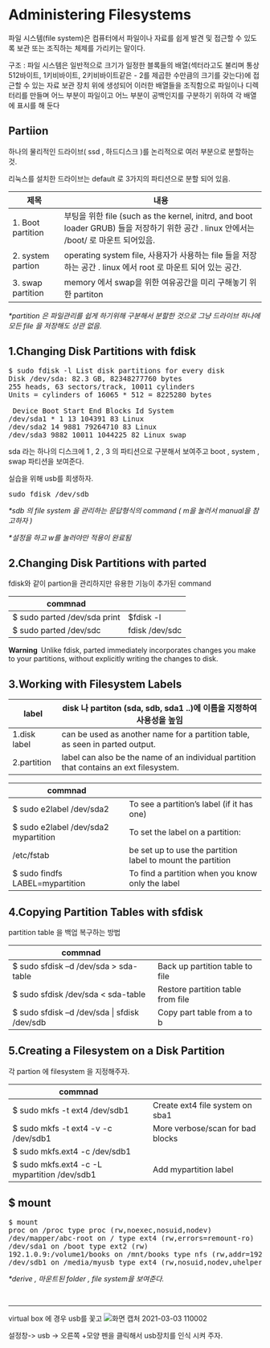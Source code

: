 # Administering Filesystems

파일 시스템(file system)은 컴퓨터에서 파일이나 자료를 쉽게 발견 및 접근할 수 있도록 보관 또는 조직하는 체제를 가리키는 말이다.

구조 : 파일 시스템은 일반적으로 크기가 일정한 블록들의 배열(섹터라고도 불리며 통상 512바이트, 1키비바이트, 2키비바이트같은 - 2를 제곱한 수만큼의 크기를 갖는다)에 접근할 수 있는 자료 보관 장치 위에 생성되어 이러한 배열들을 조직함으로 파일이나 디렉터리를 만들며 어느 부분이 파일이고 어느 부분이 공백인지를 구분하기 위하여 각 배열에 표시를 해 둔다

Partiion
------------
하나의 물리적인 드라이브( ssd , 하드디스크 )를 논리적으로 여러 부분으로 분할하는 것.

리눅스를 설치한 드라이브는 default 로 3가지의 파티션으로 분할 되어 있음. 

|제목|내용|
|-----------------|---|
|1. Boot partition |부팅을 위한 file (such as the kernel, initrd, and boot loader GRUB) 들을 저장하기 위한 공간 . linux 안에서는 /boot/ 로 마운트 되어있음.  |
|2. system partion |operating system file, 사용자가 사용하는 file 들을 저장하는 공간 . linux 에서 root 로 마운트 되어 있는 공간. |
|3. swap partition |memory 에서 swap을 위한 여유공간을 미리 구해놓기 위한 partiton  |

*\*partition 은 파일관리를 쉽게 하기위해 구분해서 분할한 것으로 그냥 드라이브 하나에 모든 file 을 저장해도 상관 없음.*




1.Changing Disk Partitions with fdisk
-------------
<pre>
$ sudo fdisk -l List disk partitions for every disk
Disk /dev/sda: 82.3 GB, 82348277760 bytes
255 heads, 63 sectors/track, 10011 cylinders
Units = cylinders of 16065 * 512 = 8225280 bytes

 Device Boot Start End Blocks Id System
/dev/sda1 * 1 13 104391 83 Linux
/dev/sda2 14 9881 79264710 83 Linux
/dev/sda3 9882 10011 1044225 82 Linux swap
</pre>
sda 라는 하나의 디스크에 1 , 2 , 3 의 파티션으로 구분해서 보여주고 boot , system , swap 파티션을 보여준다.

실습을 위해 usb를 희생하자.
<pre>
sudo fdisk /dev/sdb
</pre>
*\*sdb 의 file system 을 관리하는 문답형식의 command ( m을 눌러서 manual을 참고하자 )*

*\*설정을 하고 w를 눌러야만 적용이 완료됨*




2.Changing Disk Partitions with parted
-----
fdisk와 같이 partion을 관리하지만 유용한 기능이 추가된 command

|commnad||
|--|--|
|$ sudo parted /dev/sda print | $fdisk -l |
|$ sudo parted /dev/sdc | fdisk /dev/sdc |

**Warning** Unlike fdisk, parted immediately incorporates changes you make
to your partitions, without explicitly writing the changes to disk.




3.Working with Filesystem Labels
---

|label|disk 나 partiton (sda, sdb, sda1 ..)에 이름을 지정하여 사용성을 높임 |
|--|--|
|1.disk label| can be used as another name for a partition table, as seen in parted output. |
|2.partition| label can also be the name of an individual partition that contains an ext filesystem.|


|commnad||
|--|--|
|$ sudo e2label /dev/sda2 | To see a partition’s label (if it has one)|
|$ sudo e2label /dev/sda2 mypartition | To set the label on a partition:|
|/etc/fstab  |  be set up to use the partition label to mount the partition |
|$ sudo findfs LABEL=mypartition | To find a partition when you know only the label|




4.Copying Partition Tables with sfdisk
----
partition table 을 백업 복구하는 방법

|commnad||
|--|--|
|$ sudo sfdisk –d /dev/sda > sda-table |Back up partition table to file|
|$ sudo sfdisk /dev/sda < sda-table| Restore partition table from file|
|$ sudo sfdisk –d /dev/sda \| sfdisk /dev/sdb |Copy part table from a to b|





5.Creating a Filesystem on a Disk Partition
----
각 partion 에 filesystem 을 지정해주자. 

|commnad||
|--|--|
|$ sudo mkfs -t ext4 /dev/sdb1 |Create ext4 file system on sba1|
|$ sudo mkfs -t ext4 -v -c /dev/sdb1 |More verbose/scan for bad blocks|
|$ sudo mkfs.ext4 -c /dev/sdb1|
|$ sudo mkfs.ext4 -c -L mypartition /dev/sdb1 | Add mypartition label|




$ mount
----



<pre>
$ mount 
proc on /proc type proc (rw,noexec,nosuid,nodev)
/dev/mapper/abc-root on / type ext4 (rw,errors=remount-ro)
/dev/sda1 on /boot type ext2 (rw)
192.1.0.9:/volume1/books on /mnt/books type nfs (rw,addr=192.1.1.9)
/dev/sdb1 on /media/myusb type ext4 (rw,nosuid,nodev,uhelper=udisks)
</pre>
*\*derive , 마운트된 folder , file system을 보여준다.*

<pre>

</pre>



----
virtual box 에 경우 usb를 꽃고 
![화면 캡처 2021-03-03 110002](https://user-images.githubusercontent.com/78835559/109741041-a5073a00-7c0f-11eb-80bc-58e91d43e3ee.png)

설정창-> usb -> 오른쪽 +모양 펜을 클릭해서 usb장치를 인식 시켜 주자. 

